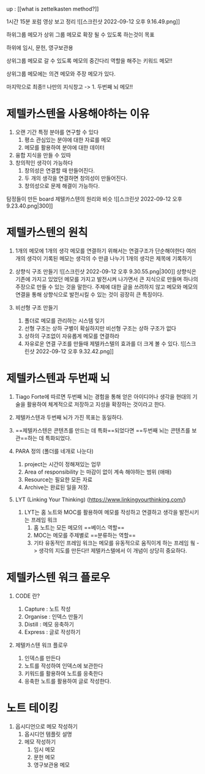 up : [[what is zettelkasten method?]]

1시간 15분 포럼 영상 보고 정리 
![[스크린샷 2022-09-12 오후 9.16.49.png]]

하위그룹 메모가 상위 그룹 메모로 확장 될 수 있도록 하는것이 목표

하위에 임시, 문헌, 영구보관용

상위그룹 메모로 갈 수 있도록 메모의 중간다리 역할을 해주는 키워드 메모!! 

상위그룹 메모에는 의견 메모와 주장 메모가 있다. 

마지막으로 최종!!
나만의 지식창고 -> 1. 두번째 뇌 메모!! 

# 제텔카스텐을 사용해야하는 이유
1. 오랜 기간 특정 분야를 연구할 수 있다
	1. 평소 관심있는 분야에 대한 자료를 메모
	2. 메모를 활용하여 분야에 대한 데이터 
2. 융합 지식을 만들 수 있따
3. 창의적인 생각이 가능하다
	1. 창의성은 연결할 때 만들어진다.
	2. 두 개의 생각을 연결하면 창의성이 만들어진다.
	3. 창의성으로 문제 해결이 가능하다. 

탐정들이 만든 board 제텔카스텐의 원리와 비슷 
![[스크린샷 2022-09-12 오후 9.23.40.png|300]]

# 제텔카스텐의 원칙
1. 1개의 메모에 1개의 생각
	메모를 연결하기 위해서는 연결구조가 단순해야한다
	여러 개의 생각이 기록된 메모는 생각의 수 만큼 나누기
	1개의 생각은 제목에 기록하기

2. 상향식 구조 만들기 
![[스크린샷 2022-09-12 오후 9.30.55.png|300]]
상향식은 기존에 가지고 있었던 메모를 가지고 발전시켜 나가면서 큰 지식으로 만들며 하나의 주장으로 만들 수 있는 것을 말한다. 주제에 대한 글을 쓰려하지 않고 메모와 메모의 연결을 통해 상향식으로 발전시킬 수 있는 것이 굉장히 큰 특징이다. 

3. 비선형 구조 만들기
	1. 폴더로 메모를 관리하는 시스템 잊기
	2. 선형 구조는 상하 구별이 확실하지만 비선형 구조는 상하 구조가 없다
	3. 상하의 구조없이 자유롭게 메모를 연결하라 
	4. 자유로운 연결 구조를 만들때 제텔카스텔의 효과를 더 크게 볼 수 있다.
![[스크린샷 2022-09-12 오후 9.32.42.png]]

# 제텔카스텐과 두번째 뇌
1. Tiago Forte에 따르면 두번째 뇌는 경험을 통해 얻은 아이디어나 생각을 현대의 기술을 활용하여 체계적으로 저장하고 지성을 확장하는 것이라고 한다.
2. 제텔카스텐과 두번째 뇌가 가진 목표는 동일하다.
3. ==제텔카스텐은 콘텐츠를 만드는 데 특화==되었다면 ==두번째 뇌는 콘텐츠를 보관==하는 데 특화되었다.
4. PARA 정의 (폴더를 네개로 나눈다)
	1. project는 시간이 정해져있는 업무
	2. Area of responsibility 는 마감이 없이 계속 해야하는 범위 (애매)
	3. Resource는 필요한 모든 자료
	4. Archive는 완료된 일을 저장.

5. LYT (Linking Your Thinking) (https://www.linkingyourthinking.com/)
	1. LYT는 홈 노트와 MOC를 활용하여 메모를 작성하고 연결하고 생각을 발전시키는 프레임 워크 
		1. 홈 노트는 모든 메모의 ==베이스 역할==
		2. MOC는 메모를 주제별로 ==분류하는 역할==
		3. 기타 유동적인 프레임 워크는 메모를 유동적으로 움직이게 하는 프레임 웤
-> 생각의 지도를 만든다!! 제텔카스텔에서 이 개념이 상당히 중요하다. 

# 제텔카스텐 워크 플로우
1. CODE 란?
	1. Capture : 노트 작성
	2. Organise : 인덱스 만들기
	3. Distill : 메모 응축하기
	4. Express : 글로 작성하기 

2. 제텔카스텐 워크 플로우
	1. 인덱스를 만든다
	2. 노트를 작성하여 인덱스에 보관한다
	3. 키워드를 활용하여 노트를 응축한다
	4. 응축한 노트를 활용하여 글로 작성한다.

# 노트 테이킹 
1. 옵시디언으로 메모 작성하기 
	1. 옵시디언 템플릿 설명
	2. 메모 작성하기
		1. 임시 메모
		2. 문헌 메모
		3. 영구보관용 메모 



